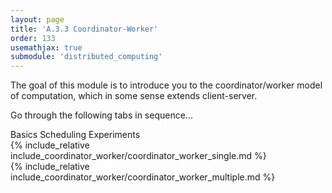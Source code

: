 ```yaml
---
layout: page
title: 'A.3.3 Coordinator-Worker'
order: 133
usemathjax: true
submodule: 'distributed_computing'
---
```


The goal of this module is to introduce you to the coordinator/worker model of 
computation, which in some sense extends client-server. 

Go through the following tabs in sequence...

<div class="ui pointing secondary menu">
  <a class="item " data-tab="basics">Basics</a>
  <a class="item " data-tab="scheduling">Scheduling Experiments</a>
</div>

<div markdown="1" class="ui tab segment active" data-tab="basics" >
  {% include_relative include_coordinator_worker/coordinator_worker_single.md %}
</div>
<div markdown="1" class="ui tab segment" data-tab="scheduling">
  {% include_relative include_coordinator_worker/coordinator_worker_multiple.md %}
</div>
